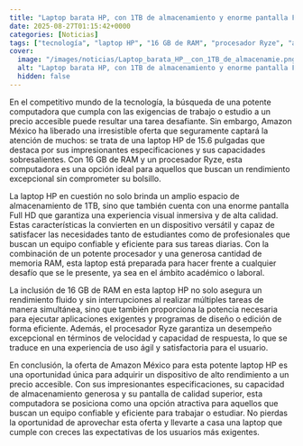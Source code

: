 ```yaml
---
title: "Laptop barata HP, con 1TB de almacenamiento y enorme pantalla Full HD. Ideal para estudiantes"
date: 2025-08-27T01:15:42+0000
categories: [Noticias]
tags: ["tecnología", "laptop HP", "16 GB de RAM", "procesador Ryze", "almacenamiento", "pantalla Full HD", "rendimiento excepcional."]
cover:
  image: "/images/noticias/Laptop_barata_HP__con_1TB_de_almacenamie.png"
  alt: "Laptop barata HP, con 1TB de almacenamiento y enorme pantalla Full HD. Ideal para estudiantes"
  hidden: false
---
```


En el competitivo mundo de la tecnología, la búsqueda de una potente computadora que cumpla con las exigencias de trabajo o estudio a un precio accesible puede resultar una tarea desafiante. Sin embargo, Amazon México ha liberado una irresistible oferta que seguramente captará la atención de muchos: se trata de una laptop HP de 15.6 pulgadas que destaca por sus impresionantes especificaciones y sus capacidades sobresalientes. Con 16 GB de RAM y un procesador Ryze, esta computadora es una opción ideal para aquellos que buscan un rendimiento excepcional sin comprometer su bolsillo.

La laptop HP en cuestión no solo brinda un amplio espacio de almacenamiento de 1TB, sino que también cuenta con una enorme pantalla Full HD que garantiza una experiencia visual inmersiva y de alta calidad. Estas características la convierten en un dispositivo versátil y capaz de satisfacer las necesidades tanto de estudiantes como de profesionales que buscan un equipo confiable y eficiente para sus tareas diarias. Con la combinación de un potente procesador y una generosa cantidad de memoria RAM, esta laptop está preparada para hacer frente a cualquier desafío que se le presente, ya sea en el ámbito académico o laboral.

La inclusión de 16 GB de RAM en esta laptop HP no solo asegura un rendimiento fluido y sin interrupciones al realizar múltiples tareas de manera simultánea, sino que también proporciona la potencia necesaria para ejecutar aplicaciones exigentes y programas de diseño o edición de forma eficiente. Además, el procesador Ryze garantiza un desempeño excepcional en términos de velocidad y capacidad de respuesta, lo que se traduce en una experiencia de uso ágil y satisfactoria para el usuario.

En conclusión, la oferta de Amazon México para esta potente laptop HP es una oportunidad única para adquirir un dispositivo de alto rendimiento a un precio accesible. Con sus impresionantes especificaciones, su capacidad de almacenamiento generosa y su pantalla de calidad superior, esta computadora se posiciona como una opción atractiva para aquellos que buscan un equipo confiable y eficiente para trabajar o estudiar. No pierdas la oportunidad de aprovechar esta oferta y llevarte a casa una laptop que cumple con creces las expectativas de los usuarios más exigentes.
